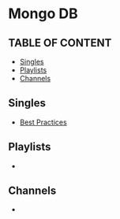 # Mongo DB

## TABLE OF CONTENT
- [Singles](#Singles)
- [Playlists](#Playlists)
- [Channels](#Channels)

## Singles
- [Best Practices](https://www.youtube.com/watch?v=QAqK-R9HUhc)
  
## Playlists
-

## Channels
-
